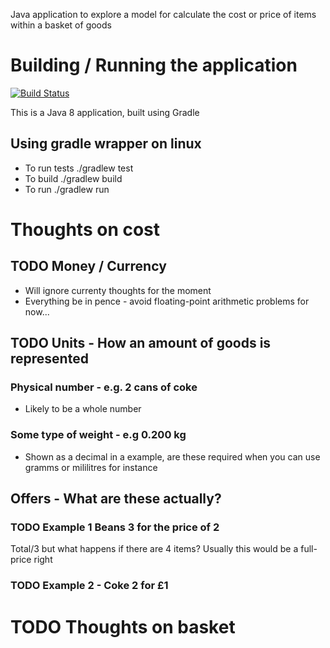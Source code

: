 Java application to explore a model for calculate the cost or price of items within a basket of goods


# Building / Running the application
[![Build Status](https://travis-ci.org/trickyBytes/sweep.svg?branch=master)](https://travis-ci.org/trickyBytes/sweep)

This is a Java 8 application, built using Gradle

## Using gradle wrapper on linux
- To run tests ./gradlew test
- To build ./gradlew build
- To run ./gradlew run

# Thoughts on cost

## TODO Money / Currency
- Will ignore currenty thoughts for the moment
- Everything be in pence - avoid floating-point arithmetic problems for now... 

## TODO Units - How an amount of goods is represented
### Physical number - e.g. 2 cans of coke
- Likely to be a whole number

### Some type of weight - e.g 0.200 kg
- Shown as a decimal in a example, are these required when you can use gramms or mililitres for instance

## Offers - What are these actually?
### TODO Example 1 Beans 3 for the price of 2
Total/3 but what happens if there are 4 items? Usually this would be a full-price right

### TODO Example 2 - Coke 2 for £1

# TODO Thoughts on basket











